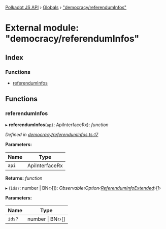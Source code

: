 [Polkadot JS API](../README.md) › [Globals](../globals.md) › ["democracy/referendumInfos"](_democracy_referenduminfos_.md)

# External module: "democracy/referendumInfos"

## Index

### Functions

* [referendumInfos](_democracy_referenduminfos_.md#referenduminfos)

## Functions

###  referendumInfos

▸ **referendumInfos**(`api`: ApiInterfaceRx): *function*

*Defined in [democracy/referendumInfos.ts:17](https://github.com/polkadot-js/api/blob/74e20864a6/packages/api-derive/src/democracy/referendumInfos.ts#L17)*

**Parameters:**

Name | Type |
------ | ------ |
`api` | ApiInterfaceRx |

**Returns:** *function*

▸ (`ids?`: number | BN‹›[]): *Observable‹Option‹[ReferendumInfoExtended](../classes/_type_referenduminfoextended_.referenduminfoextended.md)›[]›*

**Parameters:**

Name | Type |
------ | ------ |
`ids?` | number &#124; BN‹›[] |
